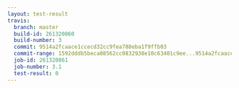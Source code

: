 ```yaml
---
layout: test-result
travis:
  branch: master
  build-id: 261320860
  build-number: 3
  commit: 9514a2fcaace1ccecd32cc9fea788eba1f9ffb03
  commit-range: 1592dddb5beca08562cc0832938e10c63401c9ee...9514a2fcaace1ccecd32cc9fea788eba1f9ffb03
  job-id: 261320861
  job-number: 3.1
  test-result: 0
---
```


